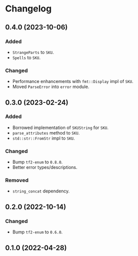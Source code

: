 # Changelog

## 0.4.0 (2023-10-06)

### Added
- `StrangeParts` to `SKU`.
- `Spells` to `SKU`.

### Changed
- Performance enhancements with `fmt::Display` impl of `SKU`.
- Moved `ParseError` into `error` module.

## 0.3.0 (2023-02-24)

### Added
- Borrowed implementation of `SKUString` for `SKU`.
- `parse_attributes` method to `SKU`.
- `std::str::FromStr` impl to `SKU`.

### Changed
- Bump `tf2-enum` to `0.8.0`.
- Better error types/descriptions.

### Removed
- `string_concat` dependency.

## 0.2.0 (2022-10-14)

### Changed
- Bump `tf2-enum` to `0.6.0`.

## 0.1.0 (2022-04-28)